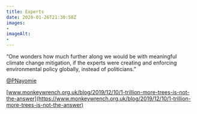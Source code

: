 ```yaml
---
title: Experts
date: 2020-01-26T21:30:58Z
images:
- 
imageAlt:
- 
---
```


“One wonders how much further along we would be with meaningful climate change mitigation, if the experts were creating and enforcing environmental policy globally, instead of politicians.”

[@PNayomie](https://twitter.com/PNayomie)

[www.monkeywrench.org.uk/blog/2019/12/10/1-trillion-more-trees-is-not-the-answer](https://www.monkeywrench.org.uk/blog/2019/12/10/1-trillion-more-trees-is-not-the-answer)

